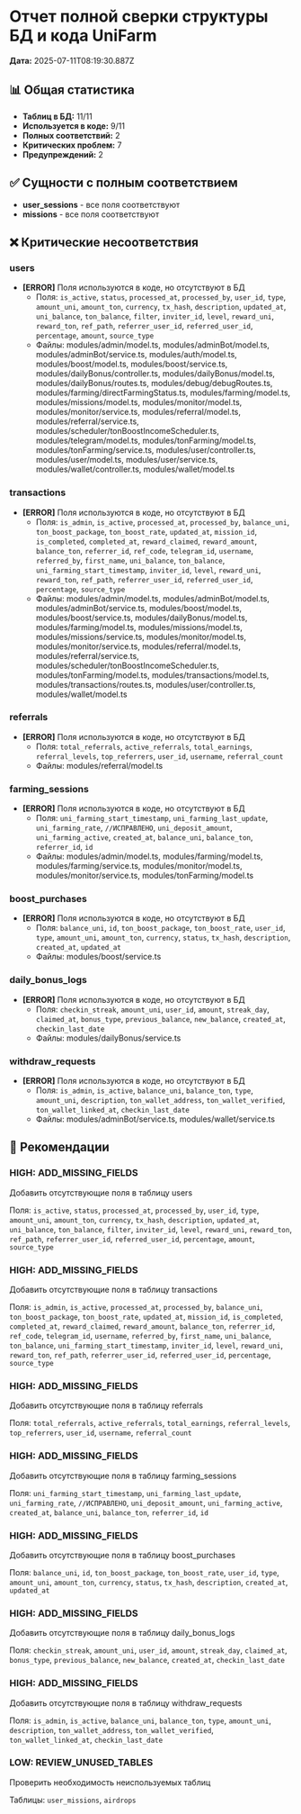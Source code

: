 # Отчет полной сверки структуры БД и кода UniFarm

**Дата:** 2025-07-11T08:19:30.887Z

## 📊 Общая статистика

- **Таблиц в БД:** 11/11
- **Используется в коде:** 9/11
- **Полных соответствий:** 2
- **Критических проблем:** 7
- **Предупреждений:** 2

## ✅ Сущности с полным соответствием

- **user_sessions** - все поля соответствуют
- **missions** - все поля соответствуют

## ❌ Критические несоответствия

### users

- **[ERROR]** Поля используются в коде, но отсутствуют в БД
  - Поля: `is_active`, `status`, `processed_at`, `processed_by`, `user_id`, `type`, `amount_uni`, `amount_ton`, `currency`, `tx_hash`, `description`, `updated_at`, `uni_balance`, `ton_balance`, `filter`, `inviter_id`, `level`, `reward_uni`, `reward_ton`, `ref_path`, `referrer_user_id`, `referred_user_id`, `percentage`, `amount`, `source_type`
  - Файлы: modules/admin/model.ts, modules/adminBot/model.ts, modules/adminBot/service.ts, modules/auth/model.ts, modules/boost/model.ts, modules/boost/service.ts, modules/dailyBonus/controller.ts, modules/dailyBonus/model.ts, modules/dailyBonus/routes.ts, modules/debug/debugRoutes.ts, modules/farming/directFarmingStatus.ts, modules/farming/model.ts, modules/missions/model.ts, modules/monitor/model.ts, modules/monitor/service.ts, modules/referral/model.ts, modules/referral/service.ts, modules/scheduler/tonBoostIncomeScheduler.ts, modules/telegram/model.ts, modules/tonFarming/model.ts, modules/tonFarming/service.ts, modules/user/controller.ts, modules/user/model.ts, modules/user/service.ts, modules/wallet/controller.ts, modules/wallet/model.ts

### transactions

- **[ERROR]** Поля используются в коде, но отсутствуют в БД
  - Поля: `is_admin`, `is_active`, `processed_at`, `processed_by`, `balance_uni`, `ton_boost_package`, `ton_boost_rate`, `updated_at`, `mission_id`, `is_completed`, `completed_at`, `reward_claimed`, `reward_amount`, `balance_ton`, `referrer_id`, `ref_code`, `telegram_id`, `username`, `referred_by`, `first_name`, `uni_balance`, `ton_balance`, `uni_farming_start_timestamp`, `inviter_id`, `level`, `reward_uni`, `reward_ton`, `ref_path`, `referrer_user_id`, `referred_user_id`, `percentage`, `source_type`
  - Файлы: modules/admin/model.ts, modules/adminBot/model.ts, modules/adminBot/service.ts, modules/boost/model.ts, modules/boost/service.ts, modules/dailyBonus/model.ts, modules/farming/model.ts, modules/missions/model.ts, modules/missions/service.ts, modules/monitor/model.ts, modules/monitor/service.ts, modules/referral/model.ts, modules/referral/service.ts, modules/scheduler/tonBoostIncomeScheduler.ts, modules/tonFarming/model.ts, modules/transactions/model.ts, modules/transactions/routes.ts, modules/user/controller.ts, modules/wallet/model.ts

### referrals

- **[ERROR]** Поля используются в коде, но отсутствуют в БД
  - Поля: `total_referrals`, `active_referrals`, `total_earnings`, `referral_levels`, `top_referrers`, `user_id`, `username`, `referral_count`
  - Файлы: modules/referral/model.ts

### farming_sessions

- **[ERROR]** Поля используются в коде, но отсутствуют в БД
  - Поля: `uni_farming_start_timestamp`, `uni_farming_last_update`, `uni_farming_rate`, `//ИСПРАВЛЕНО`, `uni_deposit_amount`, `uni_farming_active`, `created_at`, `balance_uni`, `balance_ton`, `referrer_id`, `id`
  - Файлы: modules/admin/model.ts, modules/farming/model.ts, modules/farming/service.ts, modules/monitor/model.ts, modules/monitor/service.ts, modules/tonFarming/model.ts

### boost_purchases

- **[ERROR]** Поля используются в коде, но отсутствуют в БД
  - Поля: `balance_uni`, `id`, `ton_boost_package`, `ton_boost_rate`, `user_id`, `type`, `amount_uni`, `amount_ton`, `currency`, `status`, `tx_hash`, `description`, `created_at`, `updated_at`
  - Файлы: modules/boost/service.ts

### daily_bonus_logs

- **[ERROR]** Поля используются в коде, но отсутствуют в БД
  - Поля: `checkin_streak`, `amount_uni`, `user_id`, `amount`, `streak_day`, `claimed_at`, `bonus_type`, `previous_balance`, `new_balance`, `created_at`, `checkin_last_date`
  - Файлы: modules/dailyBonus/service.ts

### withdraw_requests

- **[ERROR]** Поля используются в коде, но отсутствуют в БД
  - Поля: `is_admin`, `is_active`, `balance_uni`, `balance_ton`, `type`, `amount_uni`, `description`, `ton_wallet_address`, `ton_wallet_verified`, `ton_wallet_linked_at`, `checkin_last_date`
  - Файлы: modules/adminBot/service.ts, modules/wallet/service.ts

## 🔧 Рекомендации

### HIGH: ADD_MISSING_FIELDS
Добавить отсутствующие поля в таблицу users

Поля: `is_active`, `status`, `processed_at`, `processed_by`, `user_id`, `type`, `amount_uni`, `amount_ton`, `currency`, `tx_hash`, `description`, `updated_at`, `uni_balance`, `ton_balance`, `filter`, `inviter_id`, `level`, `reward_uni`, `reward_ton`, `ref_path`, `referrer_user_id`, `referred_user_id`, `percentage`, `amount`, `source_type`

### HIGH: ADD_MISSING_FIELDS
Добавить отсутствующие поля в таблицу transactions

Поля: `is_admin`, `is_active`, `processed_at`, `processed_by`, `balance_uni`, `ton_boost_package`, `ton_boost_rate`, `updated_at`, `mission_id`, `is_completed`, `completed_at`, `reward_claimed`, `reward_amount`, `balance_ton`, `referrer_id`, `ref_code`, `telegram_id`, `username`, `referred_by`, `first_name`, `uni_balance`, `ton_balance`, `uni_farming_start_timestamp`, `inviter_id`, `level`, `reward_uni`, `reward_ton`, `ref_path`, `referrer_user_id`, `referred_user_id`, `percentage`, `source_type`

### HIGH: ADD_MISSING_FIELDS
Добавить отсутствующие поля в таблицу referrals

Поля: `total_referrals`, `active_referrals`, `total_earnings`, `referral_levels`, `top_referrers`, `user_id`, `username`, `referral_count`

### HIGH: ADD_MISSING_FIELDS
Добавить отсутствующие поля в таблицу farming_sessions

Поля: `uni_farming_start_timestamp`, `uni_farming_last_update`, `uni_farming_rate`, `//ИСПРАВЛЕНО`, `uni_deposit_amount`, `uni_farming_active`, `created_at`, `balance_uni`, `balance_ton`, `referrer_id`, `id`

### HIGH: ADD_MISSING_FIELDS
Добавить отсутствующие поля в таблицу boost_purchases

Поля: `balance_uni`, `id`, `ton_boost_package`, `ton_boost_rate`, `user_id`, `type`, `amount_uni`, `amount_ton`, `currency`, `status`, `tx_hash`, `description`, `created_at`, `updated_at`

### HIGH: ADD_MISSING_FIELDS
Добавить отсутствующие поля в таблицу daily_bonus_logs

Поля: `checkin_streak`, `amount_uni`, `user_id`, `amount`, `streak_day`, `claimed_at`, `bonus_type`, `previous_balance`, `new_balance`, `created_at`, `checkin_last_date`

### HIGH: ADD_MISSING_FIELDS
Добавить отсутствующие поля в таблицу withdraw_requests

Поля: `is_admin`, `is_active`, `balance_uni`, `balance_ton`, `type`, `amount_uni`, `description`, `ton_wallet_address`, `ton_wallet_verified`, `ton_wallet_linked_at`, `checkin_last_date`

### LOW: REVIEW_UNUSED_TABLES
Проверить необходимость неиспользуемых таблиц

Таблицы: `user_missions`, `airdrops`


